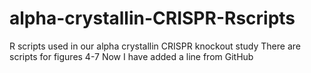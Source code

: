 # alpha-crystallin-CRISPR-Rscripts
R scripts used in our alpha crystallin CRISPR knockout study
There are scripts for figures 4-7
Now I have added a line from GitHub
